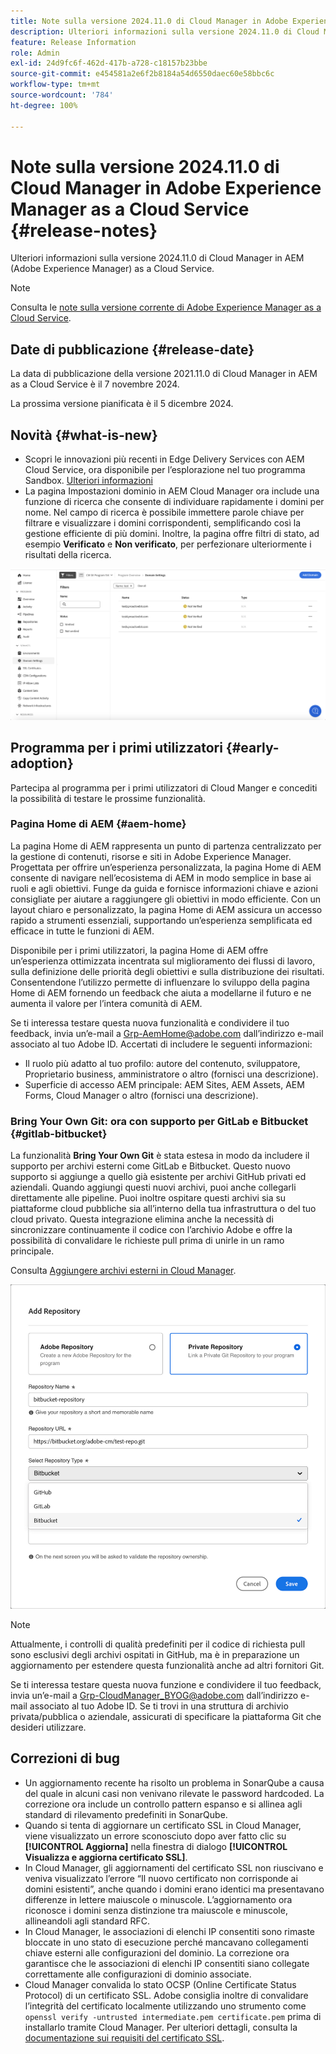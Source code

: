```yaml
---
title: Note sulla versione 2024.11.0 di Cloud Manager in Adobe Experience Manager as a Cloud Service
description: Ulteriori informazioni sulla versione 2024.11.0 di Cloud Manager in AEM as a Cloud Service.
feature: Release Information
role: Admin
exl-id: 24d9fc6f-462d-417b-a728-c18157b23bbe
source-git-commit: e454581a2e6f2b8184a54d6550daec60e58bbc6c
workflow-type: tm+mt
source-wordcount: '784'
ht-degree: 100%

---
```


# Note sulla versione 2024.11.0 di Cloud Manager in Adobe Experience Manager as a Cloud Service {#release-notes}

Ulteriori informazioni sulla versione 2024.11.0 di Cloud Manager in AEM (Adobe Experience Manager) as a Cloud Service.

>[!NOTE]
>
>Consulta le [note sulla versione corrente di Adobe Experience Manager as a Cloud Service](/help/release-notes/release-notes-cloud/release-notes-current.md).

## Date di pubblicazione {#release-date}

La data di pubblicazione della versione 2021.11.0 di Cloud Manager in AEM as a Cloud Service è il 7 novembre 2024.

La prossima versione pianificata è il 5 dicembre 2024.

## Novità {#what-is-new}

* Scopri le innovazioni più recenti in Edge Delivery Services con AEM Cloud Service, ora disponibile per l’esplorazione nel tuo programma Sandbox. [Ulteriori informazioni](/help/implementing/cloud-manager/getting-access-to-aem-in-cloud/introduction-sandbox-programs.md#auto-creation) <!-- (CMGR-62319) -->
* La pagina Impostazioni dominio in AEM Cloud Manager ora include una funzione di ricerca che consente di individuare rapidamente i domini per nome. Nel campo di ricerca è possibile immettere parole chiave per filtrare e visualizzare i domini corrispondenti, semplificando così la gestione efficiente di più domini. Inoltre, la pagina offre filtri di stato, ad esempio **Verificato** e **Non verificato**, per perfezionare ulteriormente i risultati della ricerca. <!-- (CMGR-62615) -->

![Campo di ricerca nelle impostazioni del dominio](/help/implementing/cloud-manager/assets/domain-settings-search.png)

## Programma per i primi utilizzatori {#early-adoption}

Partecipa al programma per i primi utilizzatori di Cloud Manger e concediti la possibilità di testare le prossime funzionalità.

### Pagina Home di AEM {#aem-home}

La pagina Home di AEM rappresenta un punto di partenza centralizzato per la gestione di contenuti, risorse e siti in Adobe Experience Manager. Progettata per offrire un’esperienza personalizzata, la pagina Home di AEM consente di navigare nell’ecosistema di AEM in modo semplice in base ai ruoli e agli obiettivi. Funge da guida e fornisce informazioni chiave e azioni consigliate per aiutare a raggiungere gli obiettivi in modo efficiente. Con un layout chiaro e personalizzato, la pagina Home di AEM assicura un accesso rapido a strumenti essenziali, supportando un’esperienza semplificata ed efficace in tutte le funzioni di AEM.

Disponibile per i primi utilizzatori, la pagina Home di AEM offre un’esperienza ottimizzata incentrata sul miglioramento dei flussi di lavoro, sulla definizione delle priorità degli obiettivi e sulla distribuzione dei risultati. Consentendone l’utilizzo permette di influenzare lo sviluppo della pagina Home di AEM fornendo un feedback che aiuta a modellarne il futuro e ne aumenta il valore per l’intera comunità di AEM.

Se ti interessa testare questa nuova funzionalità e condividere il tuo feedback, invia un’e-mail a [Grp-AemHome@adobe.com](mailto:Grp-AemHome@adobe.com) dall’indirizzo e-mail associato al tuo Adobe ID. Accertati di includere le seguenti informazioni:

* Il ruolo più adatto al tuo profilo: autore del contenuto, sviluppatore, Proprietario business, amministratore o altro (fornisci una descrizione).
* Superficie di accesso AEM principale: AEM Sites, AEM Assets, AEM Forms, Cloud Manager o altro (fornisci una descrizione).

### Bring Your Own Git: ora con supporto per GitLab e Bitbucket {#gitlab-bitbucket}

<!-- BOTH CS & AMS -->

La funzionalità **Bring Your Own Git** è stata estesa in modo da includere il supporto per archivi esterni come GitLab e Bitbucket. Questo nuovo supporto si aggiunge a quello già esistente per archivi GitHub privati ed aziendali. Quando aggiungi questi nuovi archivi, puoi anche collegarli direttamente alle pipeline. Puoi inoltre ospitare questi archivi sia su piattaforme cloud pubbliche sia all’interno della tua infrastruttura o del tuo cloud privato. Questa integrazione elimina anche la necessità di sincronizzare continuamente il codice con l’archivio Adobe e offre la possibilità di convalidare le richieste pull prima di unirle in un ramo principale.

Consulta [Aggiungere archivi esterni in Cloud Manager](/help/implementing/cloud-manager/managing-code/external-repositories.md).

![Finestra di dialogo Aggiungi archivio](/help/implementing/cloud-manager/release-notes/assets/repositories-add-release-notes.png)

>[!NOTE]
>
>Attualmente, i controlli di qualità predefiniti per il codice di richiesta pull sono esclusivi degli archivi ospitati in GitHub, ma è in preparazione un aggiornamento per estendere questa funzionalità anche ad altri fornitori Git.

Se ti interessa testare questa nuova funzione e condividere il tuo feedback, invia un’e-mail a [Grp-CloudManager_BYOG@adobe.com](mailto:Grp-CloudManager_BYOG@adobe.com) dall’indirizzo e-mail associato al tuo Adobe ID. Se ti trovi in una struttura di archivio privata/pubblica o aziendale, assicurati di specificare la piattaforma Git che desideri utilizzare.


## Correzioni di bug

* Un aggiornamento recente ha risolto un problema in SonarQube a causa del quale in alcuni casi non venivano rilevate le password hardcoded. La correzione ora include un controllo pattern espanso e si allinea agli standard di rilevamento predefiniti in SonarQube. <!-- CMGR-62682 -->
* Quando si tenta di aggiornare un certificato SSL in Cloud Manager, viene visualizzato un errore sconosciuto dopo aver fatto clic su **[!UICONTROL Aggiorna]** nella finestra di dialogo **[!UICONTROL Visualizza e aggiorna certificato SSL]**. <!-- CMGR-62848 -->
* In Cloud Manager, gli aggiornamenti del certificato SSL non riuscivano e veniva visualizzato l’errore “Il nuovo certificato non corrisponde ai domini esistenti”, anche quando i domini erano identici ma presentavano differenze in lettere maiuscole o minuscole. L’aggiornamento ora riconosce i domini senza distinzione tra maiuscole e minuscole, allineandoli agli standard RFC. <!-- CMGR-62844 -->
* In Cloud Manager, le associazioni di elenchi IP consentiti sono rimaste bloccate in uno stato di esecuzione perché mancavano collegamenti chiave esterni alle configurazioni del dominio. La correzione ora garantisce che le associazioni di elenchi IP consentiti siano collegate correttamente alle configurazioni di dominio associate. <!-- CMGR-62838 -->
* Cloud Manager convalida lo stato OCSP (Online Certificate Status Protocol) di un certificato SSL. Adobe consiglia inoltre di convalidare l’integrità del certificato localmente utilizzando uno strumento come `openssl verify -untrusted intermediate.pem certificate.pem` prima di installarlo tramite Cloud Manager. Per ulteriori dettagli, consulta la [documentazione sui requisiti del certificato SSL](https://experienceleague.adobe.com/it/docs/experience-manager-cloud-service/content/implementing/using-cloud-manager/manage-ssl-certificates/introduction-to-ssl-certificates#requirements). <!-- CMGR-62341  -->



<!-- ## Known issues {#known-issues} -->